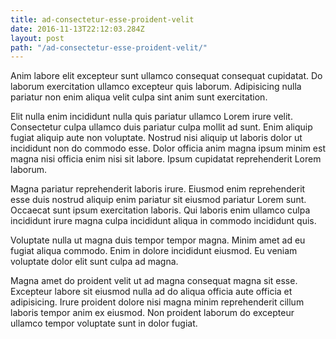 ```yaml
---
title: ad-consectetur-esse-proident-velit
date: 2016-11-13T22:12:03.284Z
layout: post
path: "/ad-consectetur-esse-proident-velit/"
---
```


Anim labore elit excepteur sunt ullamco consequat consequat cupidatat. Do laborum exercitation ullamco excepteur quis laborum. Adipisicing nulla pariatur non enim aliqua velit culpa sint anim sunt exercitation.

Elit nulla enim incididunt nulla quis pariatur ullamco Lorem irure velit. Consectetur culpa ullamco duis pariatur culpa mollit ad sunt. Enim aliquip fugiat aliquip aute non voluptate. Nostrud nisi aliquip ut laboris dolor ut incididunt non do commodo esse. Dolor officia anim magna ipsum minim est magna nisi officia enim nisi sit labore. Ipsum cupidatat reprehenderit Lorem laborum.

Magna pariatur reprehenderit laboris irure. Eiusmod enim reprehenderit esse duis nostrud aliquip enim pariatur sit eiusmod pariatur Lorem sunt. Occaecat sunt ipsum exercitation laboris. Qui laboris enim ullamco culpa incididunt irure magna culpa incididunt aliqua in commodo incididunt quis.

Voluptate nulla ut magna duis tempor tempor magna. Minim amet ad eu fugiat aliqua commodo. Enim in dolore incididunt eiusmod. Eu veniam voluptate dolor elit sunt culpa ad magna.

Magna amet do proident velit ut ad magna consequat magna sit esse. Excepteur labore sit eiusmod nulla ad do aliqua officia aute officia et adipisicing. Irure proident dolore nisi magna minim reprehenderit cillum laboris tempor anim ex eiusmod. Non proident laborum do excepteur ullamco tempor voluptate sunt in dolor fugiat.